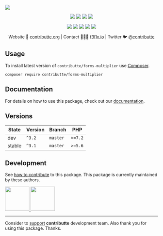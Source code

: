 ![](https://heatbadger.now.sh/github/readme/contributte/forms-multiplier/)

<p align=center>
    <a href="https://github.com/contributte/forms-multiplier/actions"><img src="https://badgen.net/github/checks/contributte/forms-multiplier"></a>
    <a href="https://coveralls.io/r/contributte/forms-multiplier"><img src="https://badgen.net/coveralls/c/github/contributte/forms-multiplier"></a>
    <a href="https://packagist.org/packages/contributte/forms-multiplier"><img src="https://badgen.net/packagist/dm/contributte/forms-multiplier"></a>
    <a href="https://packagist.org/packages/contributte/forms-multiplier"><img src="https://badgen.net/packagist/v/contributte/forms-multiplier"></a>
</p>
<p align=center>
    <a href="https://packagist.org/packages/contributte/forms-multiplier"><img src="https://badgen.net/packagist/php/contributte/forms-multiplier"></a>
    <a href="https://github.com/contributte/forms-multiplier"><img src="https://badgen.net/github/license/contributte/forms-multiplier"></a>
    <a href="https://bit.ly/ctteg"><img src="https://badgen.net/badge/support/gitter/cyan"></a>
    <a href="https://bit.ly/cttfo"><img src="https://badgen.net/badge/support/forum/yellow"></a>
    <a href="https://contributte.org/partners.html"><img src="https://badgen.net/badge/sponsor/donations/F96854"></a>
</p>

<p align=center>
    Website 🚀 <a href="https://contributte.org">contributte.org</a> | Contact 👨🏻‍💻 <a href="https://f3l1x.io">f3l1x.io</a> | Twitter 🐦 <a href="https://twitter.com/contributte">@contributte</a>
</p>

## Usage

To install latest version of `contributte/forms-multiplier` use [Composer](https://getcomposer.com).

```
composer require contributte/forms-multiplier
```

## Documentation

For details on how to use this package, check out our [documentation](.docs).


## Versions

| State       | Version     | Branch   | PHP      |
|-------------|-------------|----------|----------|
| dev         | `^3.2`      | `master` | `>=7.2`  |
| stable      | `^3.1`      | `master` | `>=5.6`  |

## Development

See [how to contribute](https://contributte.org) to this package. This package is currently maintained by these authors.

<a href="https://github.com/MartkCz">
    <img width="80" height="80" src="https://avatars2.githubusercontent.com/u/10145362?v=3&s=80">
</a>

<a href="https://github.com/f3l1x">
    <img width="80" height="80" src="https://avatars2.githubusercontent.com/u/538058?v=3&s=80">
</a>

-----

Consider to [support](https://contributte.com/partners) **contributte** development team.
Also thank you for using this package. Thanks.
